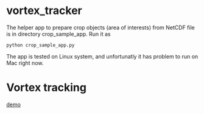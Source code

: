 # vortex_tracker
The helper app to prepare crop objects (area of interests) from NetCDF file is in directory crop_sample_app.
Run it as
```
python crop_sample_app.py
```

The app is tested on Linux system, and unfortunatly it has problem to run on Mac right now.

# Vortex tracking
[demo](https://youtu.be/xkx5Nel-cHY)
